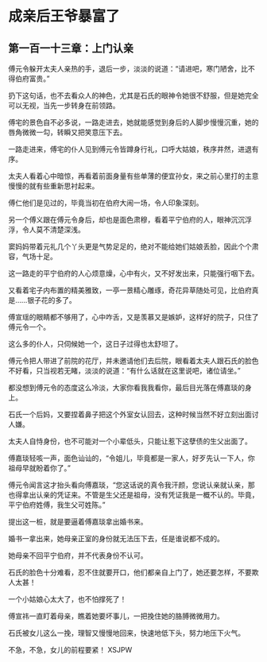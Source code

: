 # 成亲后王爷暴富了 
 ## 第一百一十三章：上门认亲
  傅元令躲开太夫人亲热的手，退后一步，淡淡的说道：“请进吧，寒门陋舍，比不得伯府富贵。”  
  
 扔下这句话，也不去看众人的神色，尤其是石氏的眼神令她很不舒服，但是她完全可以无视，当先一步转身在前领路。  
  
 傅宅的景色自不必多说，一路走进去，她就能感觉到身后的人脚步慢慢沉重，她的唇角微微一勾，转瞬又把笑意压下去。  
  
 一路走进来，傅宅的仆人见到傅元令皆蹲身行礼，口呼大姑娘，秩序井然，进退有序。  
  
 太夫人看着心中暗惊，再看着前面身量有些单薄的便宜孙女，来之前心里打的主意慢慢的就有些重新思衬起来。  
  
 傅仁他们是见过的，毕竟当初在伯府大闹一场，令人印象深刻。  
  
 另一个傅义跟在傅元令身后，却也是面色肃穆，看着平宁伯府的人，眼神沉沉浮浮，令人莫不清楚深浅。  
  
 窦妈妈带着元礼几个丫头更是气势足足的，绝对不能给她们姑娘丢脸，因此个个肃容，气场十足。  
  
 这一路走的平宁伯府的人心烦意燥，心中有火，又不好发出来，只能强行咽下去。  
  
 又看着宅子内布置的精美雅致，一亭一景精心雕琢，奇花异草随处可见，比伯府真是……银子花的多了。  
  
 傅宣瑶的眼睛都不够用了，心中咋舌，又是羡慕又是嫉妒，这样好的院子，只住了傅元令一个。  
  
 这么多的仆人，只伺候她一个，这日子过得也太舒坦了。  
  
 傅元令把人带进了前院的花厅，并未邀请他们去后院，眼看着太夫人跟石氏的脸色不好看，只当视若无睹，淡淡的说道：“有什么话就在这里说吧，诸位请坐。”  
  
 都没想到傅元令的态度这么冷淡，大家你看我我看你，最后目光落在傅嘉琰的身上。  
  
 石氏一个后妈，又要捏着鼻子把这个外室女认回去，这种时候当然不好立刻出面讨人嫌。  
  
 太夫人自恃身份，也不可能对一个小辈低头，只能让惹下这孽债的生父出面了。  
  
 傅嘉琰轻咳一声，面色讪讪的，“令姐儿，毕竟都是一家人，好歹先认一下人，你祖母早就盼着你了。”  
  
 傅元令闻言这才抬头看向傅嘉琰，“您这话说的真令我汗颜，您说认亲就认亲，那也得拿出认亲的凭证来。不管是生父还是祖母，没有凭证我是一概不认的。毕竟，平宁伯府姓傅，我生父可姓陈。”  
  
 提出这一桩，就是要逼着傅嘉琰拿出婚书来。  
  
 婚书一拿出来，她母亲正室的身份就无法压下去，任是谁说都不成的。  
  
 她母亲不回平宁伯府，并不代表身份不认可。  
  
 石氏的脸色十分难看，忍不住就要开口，他们都亲自上门了，她还要怎样，不要欺人太甚！  
  
 一个小姑娘心太大了，也不怕撑死了！  
  
 傅宣祎一直盯着母亲，瞧着她要坏事儿，一把挽住她的胳膊微微用力。  
  
 石氏被女儿这么一挽，理智又慢慢地回来，快速地低下头，努力地压下火气。  
  
 不急，不急，女儿的前程要紧！ 
XSJPW